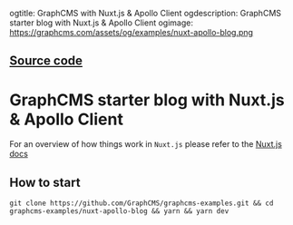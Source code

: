 ogtitle: GraphCMS with Nuxt.js & Apollo Client
ogdescription: GraphCMS starter blog with Nuxt.js & Apollo Client
ogimage: https://graphcms.com/assets/og/examples/nuxt-apollo-blog.png

## [Source code](https://github.com/GraphCMS/graphcms-examples/tree/master/nuxt-apollo-blog)

# GraphCMS starter blog with Nuxt.js & Apollo Client

For an overview of how things work in `Nuxt.js` please refer to the [Nuxt.js docs](https://nuxtjs.org/guide)

## How to start
```
git clone https://github.com/GraphCMS/graphcms-examples.git && cd graphcms-examples/nuxt-apollo-blog && yarn && yarn dev
```